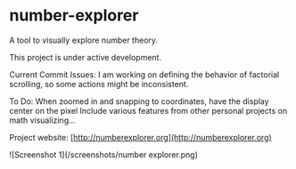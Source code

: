# number-explorer
A tool to visually explore number theory.

This project is under active development.

Current Commit Issues:
I am working on defining the behavior of factorial scrolling, so some actions might be inconsistent.  


To Do:
When zoomed in and snapping to coordinates, have the display center on the pixel
Include various features from other personal projects on math visualizing...

Project website: [http://numberexplorer.org](http://numberexplorer.org)

![Screenshot 1](/screenshots/number explorer.png)
